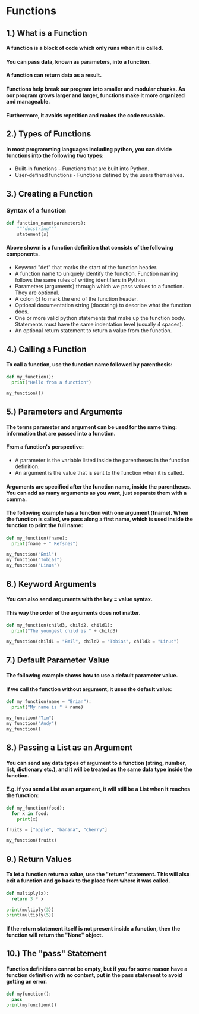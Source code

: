 # Functions

## 1.) What is a Function
#### A function is a block of code which only runs when it is called.

#### You can pass data, known as parameters, into a function.

#### A function can return data as a result.

#### Functions help break our program into smaller and modular chunks. As our program grows larger and larger, functions make it more organized and manageable.

#### Furthermore, it avoids repetition and makes the code reusable.

## 2.) Types of Functions
#### In most programming languages including python, you can divide functions into the following two types:

* Built-in functions - Functions that are built into Python.
* User-defined functions - Functions defined by the users themselves.

## 3.) Creating a Function
### Syntax of a function
```python
def function_name(parameters):
	"""docstring"""
	statement(s)
```
#### Above shown is a function definition that consists of the following components.
* Keyword "def" that marks the start of the function header.
* A function name to uniquely identify the function. Function naming follows the same rules of writing identifiers in Python.
* Parameters (arguments) through which we pass values to a function. They are optional.
* A colon (:) to mark the end of the function header.
* Optional documentation string (docstring) to describe what the function does.
* One or more valid python statements that make up the function body. Statements must have the same indentation level (usually 4 spaces).
* An optional return statement to return a value from the function.

## 4.) Calling a Function
#### To call a function, use the function name followed by parenthesis:
```python
def my_function():
  print("Hello from a function")

my_function())
```

## 5.) Parameters and Arguments
#### The terms parameter and argument can be used for the same thing: information that are passed into a function.

#### From a function's perspective:
* A parameter is the variable listed inside the parentheses in the function definition.
* An argument is the value that is sent to the function when it is called.

#### Arguments are specified after the function name, inside the parentheses. You can add as many arguments as you want, just separate them with a comma.

#### The following example has a function with one argument (fname). When the function is called, we pass along a first name, which is used inside the function to print the full name:
```python
def my_function(fname):
  print(fname + " Refsnes")

my_function("Emil")
my_function("Tobias")
my_function("Linus")
```

## 6.) Keyword Arguments
#### You can also send arguments with the key = value syntax.
#### This way the order of the arguments does not matter.
```python
def my_function(child3, child2, child1):
  print("The youngest child is " + child3)

my_function(child1 = "Emil", child2 = "Tobias", child3 = "Linus")
```

## 7.) Default Parameter Value
#### The following example shows how to use a default parameter value.

#### If we call the function without argument, it uses the default value:
```python
def my_function(name = "Brian"):
  print("My name is " + name)

my_function("Tim")
my_function("Andy")
my_function()
```

## 8.) Passing a List as an Argument
#### You can send any data types of argument to a function (string, number, list, dictionary etc.), and it will be treated as the same data type inside the function.

#### E.g. if you send a List as an argument, it will still be a List when it reaches the function:
```python
def my_function(food):
  for x in food:
    print(x)

fruits = ["apple", "banana", "cherry"]

my_function(fruits)
```

## 9.) Return Values
#### To let a function return a value, use the "return" statement. This will also exit a function and go back to the place from where it was called.
```python
def multiply(x):
  return 3 * x

print(multiply(3))
print(multiply(5))
```
#### If the return statement itself is not present inside a function, then the function will return the "None" object.

## 10.) The "pass" Statement
#### Function definitions cannot be empty, but if you for some reason have a function definition with no content, put in the pass statement to avoid getting an error.
```python
def myfunction():
  pass
print(myfunction())
```